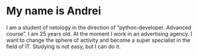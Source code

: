 # My name is Andrei 
I am a student of netology in the direction of “python-developer. Advanced course”.
I am 25 years old. At the moment I work in an advertising agency. I want to change the sphere of activity and become a super specialist in the field of IT. Studying is not easy, but I can do it.